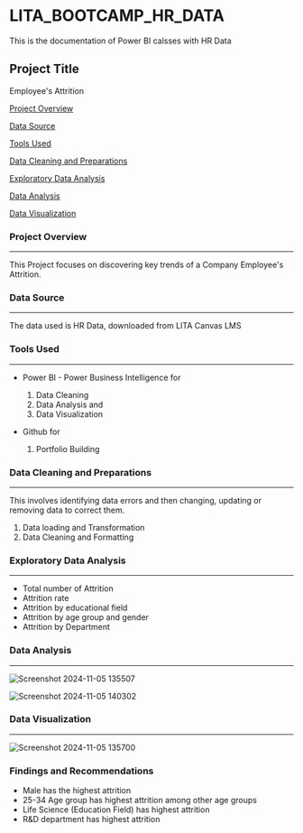 # LITA_BOOTCAMP_HR_DATA
This is the documentation of Power BI calsses with HR Data

## Project Title
Employee's Attrition
 
[Project Overview](#project-overview)

[Data Source](#data-source)

[Tools Used](#tools-used)

[Data Cleaning and Preparations](#data-cleaning-and-preparations)

[Exploratory Data Analysis](#exploratory-data-analysis)

[Data Analysis](#data-analysis)

[Data Visualization](#data-visualization)


### Project Overview
---
This Project focuses on discovering key trends of a Company Employee's Attrition.

### Data Source
---
The data used is HR Data, downloaded from LITA Canvas LMS

### Tools Used
---
- Power BI - Power Business Intelligence for
  1. Data Cleaning
  2. Data Analysis and
  3. Data Visualization

- Github for
  1. Portfolio Building
   

### Data Cleaning and Preparations
---
This involves identifying data errors and then changing, updating or removing data to correct them.
1. Data loading and Transformation
2. Data Cleaning and Formatting

### Exploratory Data Analysis
---
- Total number of Attrition
- Attrition rate
- Attrition by educational field
- Attrition by age group and gender
- Attrition by Department

### Data Analysis
---

![Screenshot 2024-11-05 135507](https://github.com/user-attachments/assets/0aaabfaf-461f-4ed4-8c05-6184a5b6e68f)


![Screenshot 2024-11-05 140302](https://github.com/user-attachments/assets/5ec3ab4f-fa7b-4491-8e7b-d6f45d15c6a0)


### Data Visualization
---
![Screenshot 2024-11-05 135700](https://github.com/user-attachments/assets/c6a30b1e-ee09-4c47-a292-8b96d742727f)


### Findings and Recommendations
- Male has the highest attrition 
- 25-34 Age group has highest attrition among other age groups
- Life Science (Education Field) has highest attrition
- R&D department has highest attrition
